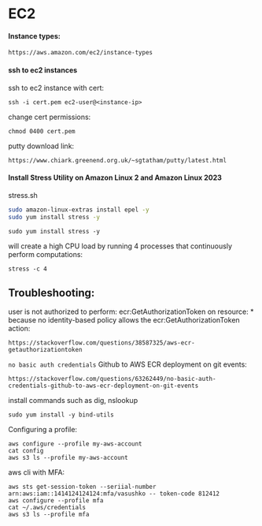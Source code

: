 # EC2
#### Instance types:
```
https://aws.amazon.com/ec2/instance-types
```
#### ssh to ec2 instances
ssh to ec2 instance with cert:
```
ssh -i cert.pem ec2-user@<instance-ip>
```
change cert permissions:
```
chmod 0400 cert.pem
```
putty download link:
```
https://www.chiark.greenend.org.uk/~sgtatham/putty/latest.html
```
#### Install Stress Utility on Amazon Linux 2 and Amazon Linux 2023
stress.sh
```sh
sudo amazon-linux-extras install epel -y
sudo yum install stress -y
```
```
sudo yum install stress -y
```
will create a high CPU load by running 4 processes that continuously perform computations:
```
stress -c 4
```

## Troubleshooting:
user is not authorized to perform: ecr:GetAuthorizationToken on resource: * because no identity-based policy allows the ecr:GetAuthorizationToken action:
```
https://stackoverflow.com/questions/38587325/aws-ecr-getauthorizationtoken
```

`no basic auth credentials` Github to AWS ECR deployment on git events:
```
https://stackoverflow.com/questions/63262449/no-basic-auth-credentials-github-to-aws-ecr-deployment-on-git-events
```
install commands such as dig, nslookup
```
sudo yum install -y bind-utils
```

Configuring a profile:
```
aws configure --profile my-aws-account
cat config
aws s3 ls --profile my-aws-account
```
aws cli with MFA:
```
aws sts get-session-token --seriial-number arn:aws:iam::1414124124124:mfa/vasushko -- token-code 812412
aws configure --profile mfa
cat ~/.aws/credentials
aws s3 ls --profile mfa
```
